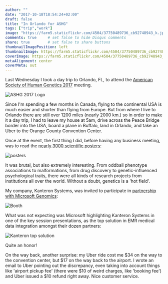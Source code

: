 ```yaml
---
author: ""
date: "2017-10-18T18:54:24+02:00"
draft: false
title: "In Orlando for ASHG"
tags: ["trip","work"]
image: "https://farm5.staticflickr.com/4504/37750489736_cb92748943_k.jpg"
comments: true     # set false to hide Disqus comments
share: true        # set false to share buttons
thumbnailImagePosition: left
thumbnailImage: https://farm5.staticflickr.com/4504/37750489736_cb92748943_k.jpg
coverImage: https://farm5.staticflickr.com/4504/37750489736_cb92748943_k.jpg
metaAlignment: center
coverMeta: out
---
```


Last Wednesday I took a day trip to Orlando, FL, to attend the [American Society of Human Genetics 2017](http://www.ashg.org/2017meeting/)  meeting.

<!--more-->

![ASHG 2017 Logo](http://www.ashg.org/2017meeting/images/template/ASHG-2017-logo-blk.png) 

Since I'm spending a few months in Canada, flying to the continental USA is much easier and shorter than flying from Europe. But from where I live to Orlando there are still over 1200 miles (nearly 2000 km.) so in order to make it a day trip, I had to leave my house at 5am, drive across the Peace Bridge border into the USA, board a plane in Buffalo, land in Orlando, and take an Uber to the Orange County Convention Center.

Once at the event, the first thing I did, before having any business meeting, was to read the [nearly 3000 scientific posters](http://www.ashg.org/2017meeting/listing/PosterSessions.shtml):

![posters](https://farm5.staticflickr.com/4479/37798747471_a4f7e860b8_k.jpg) 

It was brutal, but also extremely interesting. From oddball phenotype associations to malformations, from drug discovery to genetic-influenced psychological traits, there were all kinds of research projects from institutions all over the world. Without a doubt, genetics is a 'hot field'.

My company, Kanteron Systems, was invited to participate in [partnership with Microsoft Genomics](https://enterprise.microsoft.com/en-us/industries/health/genomics/):

![Booth](https://farm5.staticflickr.com/4487/37540681070_e9bb670be5_k.jpg) 

What was not expecting was Microsoft highlighting Kanteron Systems in one of the key session presentations, as the top solution in EMR medical data integration amongst their dozen partners:

![Kanteron top solution](https://farm5.staticflickr.com/4456/37540685170_9dedea9459_k.jpg) 

Quite an honor!

On the way back, another surprise: my Uber ride cost me $34 on the way to the convention center, but $17 on the way back to the airport. I wrote an email to Uber pointing out the discrepancy, even taking into account things like 'airport pickup fee' (there were $10 of weird charges, like 'booking fee') and Uber issued a $10 refund right away. Nice customer service. 